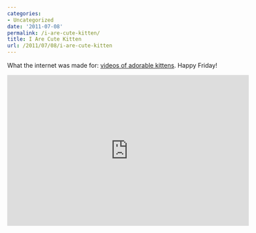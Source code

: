 ```yaml
---
categories:
- Uncategorized
date: '2011-07-08'
permalink: /i-are-cute-kitten/
title: I Are Cute Kitten
url: /2011/07/08/i-are-cute-kitten
---
```


What the internet was made for: <a href="https://www.youtube.com/watch?v=_ZSbC09qgLI">videos of adorable kittens</a>. Happy Friday!

<iframe class="alignc" width="560" height="349" src="https://www.youtube.com/embed/_ZSbC09qgLI?rel=0" frameborder="0" allowfullscreen></iframe>